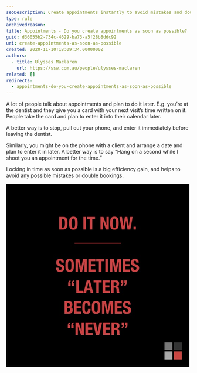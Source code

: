 ```yaml
---
seoDescription: Create appointments instantly to avoid mistakes and double bookings.
type: rule
archivedreason:
title: Appointments - Do you create appointments as soon as possible?
guid: d36055b2-734c-4629-ba73-a5f28b8ddc92
uri: create-appointments-as-soon-as-possible
created: 2020-11-10T18:09:34.0000000Z
authors:
  - title: Ulysses Maclaren
    url: https://ssw.com.au/people/ulysses-maclaren
related: []
redirects:
  - appointments-do-you-create-appointments-as-soon-as-possible
---
```


A lot of people talk about appointments and plan to do it later. E.g. you’re at the dentist and they give you a card with your next visit’s time written on it. People take the card and plan to enter it into their calendar later.

<!--endintro-->

A better way is to stop, pull out your phone, and enter it immediately before leaving the dentist.

Similarly, you might be on the phone with a client and arrange a date and plan to enter it in later. A better way is to say “Hang on a second while I shoot you an appointment for the time.”

Locking in time as soon as possible is a big efficiency gain, and helps to avoid any possible mistakes or double bookings.

![Figure: As soon as you know you’ll need time with someone, create and send the appointment immediately](ssw-do-it-now.jpg)
